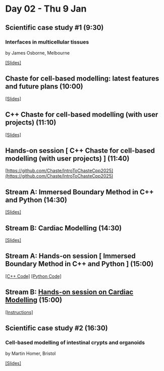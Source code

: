 # Day 02 - Thu 9 Jan

## Scientific case study #1 (9:30)
### Interfaces in multicellular tissues
by James Osborne, Melbourne

[[Slides]](https://docs.google.com/presentation/d/1V62e8PMUUcQRkepXDh-DWHJnhOgroujv)

## Chaste for cell-based modelling: latest features and future plans (10:00)
[[Slides]](https://docs.google.com/presentation/d/1JR-Fr6uPOfNgjv8von3VqWkfxWoB3ogGDo48SSD-cMk)

## C++ Chaste for cell-based modelling (with user projects) (11:10)
[[Slides]](https://docs.google.com/presentation/d/1TBJ2abwGPBBEA43OMHXs7Lr2hqqP1UEuzClWXykD5Vs)

## Hands-on session [ C++ Chaste for cell-based modelling (with user projects) ] (11:40)
[https://github.com/Chaste/IntroToChasteCpp2025](https://github.com/Chaste/IntroToChasteCpp2025)

## Stream A: Immersed Boundary Method in C++ and Python (14:30)
[[Slides]](https://docs.google.com/presentation/d/1g_QMuVStsYgmOqZeAWJlA-nkibBAQP55g15_TzgAJ2g)

## Stream B: Cardiac Modelling (14:30)
[[Slides]](https://uniofnottm-my.sharepoint.com/:p:/g/personal/gary_mirams_nottingham_ac_uk/ETq_Ss5wrAFGkDavE38VvT8BG503W4qNAiIvPRzrPDS6qg?e=S7Ufip)

## Stream A: Hands-on session [ Immersed Boundary Method in C++ and Python ] (15:00)
[[C++ Code]](https://github.com/Chaste/ImmersedBoundaryWorkshop) [[Python Code]](https://colab.research.google.com/drive/19ePzlqGsh-6tVEUgnpvrm4fvjbhS1PYQ)

## Stream B: [Hands-on session on Cardiac Modelling](Cardiac.md) (15:00)
[[Instructions]](Cardiac.md)

## Scientific case study #2 (16:30)
### Cell-based modelling of intestinal crypts and organoids
by Martin Homer, Bristol

[[Slides]](https://drive.google.com/file/d/1j6NFrMJSRb7WyRDf57u0iRVmc0K4B9ix)

